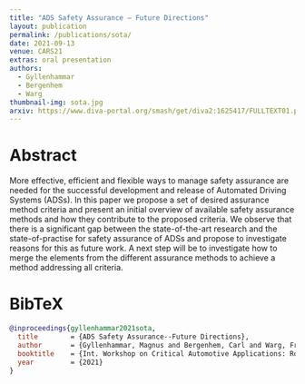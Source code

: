 ```yaml
---
title: "ADS Safety Assurance – Future Directions"
layout: publication
permalink: /publications/sota/
date: 2021-09-13
venue: CARS21
extras: oral presentation
authors:
  - Gyllenhammar
  - Bergenhem
  - Warg
thumbnail-img: sota.jpg
arxiv: https://www.diva-portal.org/smash/get/diva2:1625417/FULLTEXT01.pdf
---
```


# Abstract
More effective, efficient and flexible ways to manage safety assurance are needed for the successful development and release of Automated Driving Systems (ADSs). In this paper we propose a set of desired assurance method criteria and present an initial overview of available safety assurance methods and how they contribute to the proposed criteria. We observe that there is a significant gap between the state-of-the-art research and the state-of-practise for safety assurance of ADSs and propose to investigate reasons for this as future work. A next step will be to investigate how to merge the elements from the different assurance methods to achieve a method addressing all criteria.

# BibTeX
```bibtex
@inproceedings{gyllenhammar2021sota,
  title        = {ADS Safety Assurance--Future Directions},
  author       = {Gyllenhammar, Magnus and Bergenhem, Carl and Warg, Fredrik},
  booktitle    = {Int. Workshop on Critical Automotive Applications: Robustness \& Safety (CARS)},
  year         = {2021}
}
```
